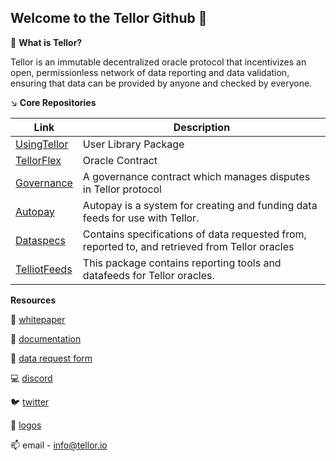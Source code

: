 ## Welcome to the Tellor Github 👋

🙋 **What is Tellor?** 

Tellor is an immutable decentralized oracle protocol that incentivizes an open, permissionless network of data reporting and data validation, ensuring that data can be provided by anyone and checked by everyone.

↘️ **Core Repositories**

| Link                                                       | Description                                                                                    |
|------------------------------------------------------------|------------------------------------------------------------------------------------------------|
| [UsingTellor](https://github.com/tellor-io/usingtellor)    | User Library Package                                                                           |
| [TellorFlex](https://github.com/tellor-io/tellorFlex)      | Oracle Contract                                                                                |
| [Governance](https://github.com/tellor-io/governance)      | A governance contract which manages disputes in Tellor protocol                                |
| [Autopay](https://github.com/tellor-io/autoPay)            | Autopay is a system for creating and funding data feeds for use with Tellor.                   |
| [Dataspecs](https://github.com/tellor-io/dataSpecs)        | Contains specifications of data requested from, reported to, and retrieved from Tellor oracles |
| [TelliotFeeds](https://github.com/tellor-io/telliot-feeds) | This package contains reporting tools and datafeeds for Tellor oracles.                        |

**Resources**

📃 [whitepaper](https://tellor.io/whitepaper/)

📗 [documentation](https://docs.tellor.io/tellor/the-basics/readme)

📮 [data request form](https://github.com/tellor-io/dataSpecs/issues/new/choose)

💻 [discord](https://discord.gg/tellor)

🐦 [twitter](https://www.twitter.com/WeAreTellor)

🎨 [logos](https://github.com/tellor-io/TellorBrandMaterials)

📫 email - info@tellor.io
